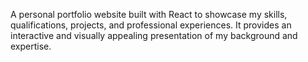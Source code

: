 A personal portfolio website built with React to showcase my skills, qualifications, projects, and professional experiences. It provides an interactive and visually appealing presentation of my background and expertise.
